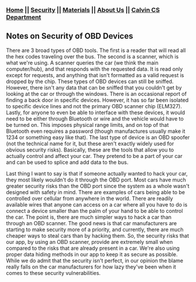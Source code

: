 ### [Home](https://car-maintenance-senior-project.github.io/OBD-ME/index)		||		[Security](https://car-maintenance-senior-project.github.io/OBD-ME/security)		||		[Materials](https://car-maintenance-senior-project.github.io/OBD-ME/materials)		||		[About Us](https://car-maintenance-senior-project.github.io/OBD-ME/about)		||		[Calvin CS Department](https://computing.calvin.edu/)

## Notes on Security of OBD Devices

  There are 3 broad types of OBD tools.  The first is a reader that will read all the hex codes traveling over the bus. The second is a scanner, which is what we're using. A scanner queries the car (we think the main computer/hub), and that responds with the requested data. It is read only except for requests, and anything that isn't formatted as a valid request is dropped by the chip. These types of OBD devices can still be sniffed. However, there isn't any data that can be sniffed that you couldn't get by looking at the car or through the windows. There is an occasional report of finding a back door in specific devices. However, it has so far been isolated to specific device lines and not the primary OBD scanner chip (ELM327). Lastly, for anyone to even be able to interface with these devices, it would need to be either through Bluetooth or wire and the vehicle would have to be turned on. This imposes physical range limits, and on top of that Bluetooth even requires a password (though manufactures usually make it 1234 or something easy like that). The last type of device is an OBD spoofer (not the technical name for it, but these aren't exactly widely used for obvious security risks). Basically, these are the tools that allow you to actually control and affect your car. They pretend to be a part of your car and can be used to splice and add data to the bus.

  Last thing I want to say is that if someone actually wanted to hack your car, they most likely wouldn't do it through the OBD port. Most cars have much greater security risks than the OBD port since the system as a whole wasn't designed with safety in mind. There are examples of cars being able to be controlled over cellular from anywhere in the world. There are readily available wires that anyone can access on a car where all you have to do is connect a device smaller than the palm of your hand to be able to control the car. The point is, there are much simpler ways to hack a car than through an OBD scanner. The good news is that car manufacturers are starting to make security more of a priority, and currently, there are much cheaper ways to steal cars than by hacking them. So, the security risks that our app, by using an OBD scanner, provide are extremely small when compared to the risks that are already present in a car. We're also using proper data hiding methods in our app to keep it as secure as possible. While we do admit that the security isn't perfect, in our opinion the blame really falls on the car manufacturers for how lazy they've been when it comes to these security vulnerabilities.  
